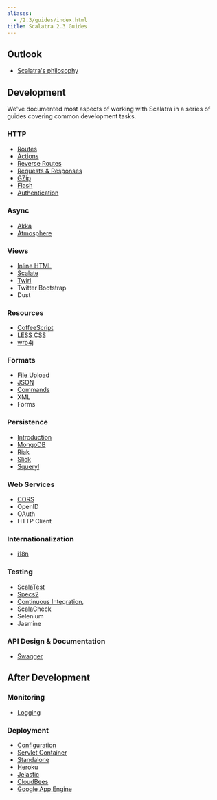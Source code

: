 ```yaml
---
aliases:
  - /2.3/guides/index.html
title: Scalatra 2.3 Guides
---
```


## Outlook

- [Scalatra's philosophy](scalatra-philosophy.html)

## Development

We've documented most aspects of working with Scalatra in a series of guides
covering common development tasks.

### HTTP
- [Routes](http/routes.html)
- [Actions](http/actions.html)
- [Reverse Routes](http/reverse-routes.html)
- [Requests & Responses](http/requests-and-responses.html)
- [GZip](http/gzip.html)
- [Flash](http/flash.html)
- [Authentication](http/authentication.html)

### Async
- [Akka](async/akka.html)
- [Atmosphere](async/atmosphere.html)

### Views
- [Inline HTML](views/inline-html.html)
- [Scalate](views/scalate.html)
- [Twirl](views/twirl.html)
- Twitter Bootstrap
- Dust

### Resources
- [CoffeeScript](resources/coffeescript.html)
- [LESS CSS](resources/less-css.html)
- [wro4j](resources/wro4j.html)

### Formats
- [File Upload](formats/upload.html)
- [JSON](formats/json.html)
- [Commands](formats/commands.html)
- XML
- Forms

### Persistence
- [Introduction](persistence/introduction.html)
- [MongoDB](persistence/mongodb.html)
- [Riak](persistence/riak.html)
- [Slick](persistence/slick.html)
- [Squeryl](persistence/squeryl.html)

### Web Services
- [CORS](web-services/cors.html)
- OpenID
- OAuth
- HTTP Client

### Internationalization
- [i18n](internationalization.html)

### Testing
- [ScalaTest](testing/scalatest.html)
- [Specs2](testing/specs2.html)
- [Continuous Integration](testing/continuous-integration.html),
- ScalaCheck
- Selenium
- Jasmine

### API Design & Documentation
- [Swagger](swagger.html)

## After Development

### Monitoring
- [Logging](monitoring/logging.html)

### Deployment
- [Configuration](deployment/configuration.html)
- [Servlet Container](deployment/servlet-container.html)
- [Standalone](deployment/standalone.html)
- [Heroku](deployment/heroku.html)
- [Jelastic](deployment/jelastic.html)
- [CloudBees](deployment/cloudbees.html)
- [Google App Engine](deployment/google-app-engine.html)
